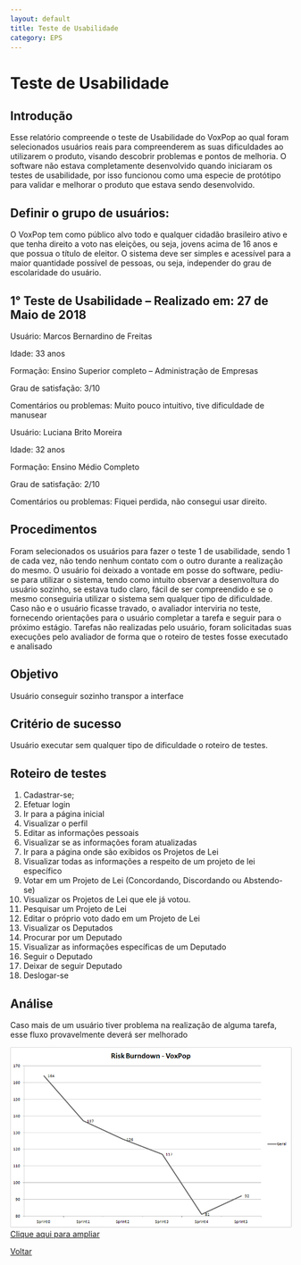 ```yaml
---
layout: default
title: Teste de Usabilidade
category: EPS
---
```


# Teste de Usabilidade

## Introdução
Esse relatório compreende o teste de Usabilidade do VoxPop ao qual foram selecionados usuários reais para compreenderem as suas dificuldades ao utilizarem o produto, visando descobrir problemas e pontos de melhoria. O software não estava completamente desenvolvido quando iniciaram os testes de usabilidade, por isso funcionou como uma especie de protótipo para validar e melhorar o produto que estava sendo desenvolvido.

## Definir o grupo de usuários:
O VoxPop tem como público alvo todo e qualquer cidadão brasileiro ativo e que tenha direito a voto nas eleições, ou seja, jovens acima de 16 anos e que possua o título de eleitor. O sistema deve ser simples e acessível para a maior quantidade possível de pessoas, ou seja, independer do grau de escolaridade do usuário.

## 1° Teste de Usabilidade – Realizado em: 27 de Maio de 2018
Usuário: Marcos Bernardino de Freitas

Idade: 33 anos

Formação: Ensino Superior completo – Administração de Empresas

Grau de satisfação: 3/10

Comentários ou problemas: Muito pouco intuitivo, tive dificuldade de manusear

Usuário: Luciana Brito Moreira

Idade: 32 anos

Formação: Ensino Médio Completo

Grau de satisfação: 2/10

Comentários ou problemas: Fiquei perdida, não consegui usar direito.

## Procedimentos
Foram selecionados os usuários para fazer o teste 1 de usabilidade, sendo 1 de cada vez, não tendo nenhum contato com o outro durante a realização do mesmo. O usuário foi deixado a vontade em posse do software, pediu-se para utilizar o sistema, tendo como intuito observar a desenvoltura do usuário sozinho, se estava tudo claro, fácil de ser compreendido e se o mesmo conseguiria utilizar o sistema sem qualquer tipo de dificuldade. Caso não e o usuário ficasse travado, o avaliador interviria no teste, fornecendo orientações para o usuário completar a tarefa e seguir para o próximo estágio. Tarefas não realizadas pelo usuário, foram solicitadas suas execuções pelo avaliador de forma que o roteiro de testes fosse executado e analisado

## Objetivo
Usuário conseguir sozinho transpor a interface

## Critério de sucesso
Usuário executar sem qualquer tipo de dificuldade o roteiro de testes.

## Roteiro de testes
1. Cadastrar-se;
2. Efetuar login
3. Ir para a página inicial
4. Visualizar o perfil
5. Editar as informações pessoais
6. Visualizar se as informações foram atualizadas
7. Ir para a página onde são exibidos os Projetos de Lei
8. Visualizar todas as informações a respeito de um projeto de lei específico
9. Votar em um Projeto de Lei (Concordando, Discordando ou Abstendo-se)
10. Visualizar os Projetos de Lei que ele já votou.
11. Pesquisar um Projeto de Lei
12. Editar o próprio voto dado em um Projeto de Lei
13. Visualizar os Deputados
14. Procurar por um Deputado
15. Visualizar as informações específicas de um Deputado
16. Seguir o Deputado
17. Deixar de seguir Deputado
18. Deslogar-se

## Análise
Caso mais de um usuário tiver problema na realização de alguma tarefa, esse fluxo provavelmente deverá ser melhorado


![Risk Burndown](images/Geral.png)  
[Clique aqui para ampliar](images/Geral.png)  

[Voltar](./../)
